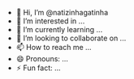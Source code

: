 - 👋 Hi, I’m @natizinhagatinha
- 👀 I’m interested in ...
- 🌱 I’m currently learning ...
- 💞️ I’m looking to collaborate on ...
- 📫 How to reach me ...
- 😄 Pronouns: ...
- ⚡ Fun fact: ...

<!---
natizinhagatinha/natizinhagatinha is a ✨ special ✨ repository because its `README.md` (this file) appears on your GitHub profile.
You can click the Preview link to take a look at your changes.
--->
